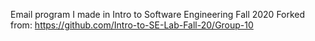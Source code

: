 Email program I made in Intro to Software Engineering Fall 2020
Forked from: https://github.com/Intro-to-SE-Lab-Fall-20/Group-10

